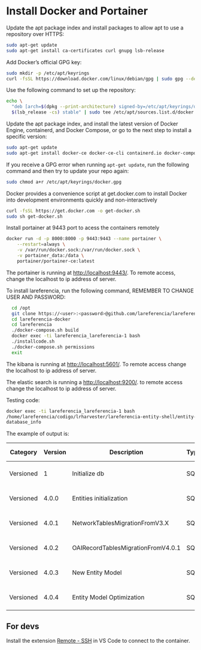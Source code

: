 # Install Docker and Portainer

Update the apt package index and install packages to allow apt to use a repository over HTTPS:

```bash
sudo apt-get update
sudo apt-get install ca-certificates curl gnupg lsb-release
```

Add Docker’s official GPG key:

```bash
sudo mkdir -p /etc/apt/keyrings
curl -fsSL https://download.docker.com/linux/debian/gpg | sudo gpg --dearmor -o /etc/apt/keyrings/docker.gpg
```

Use the following command to set up the repository:

```bash
echo \
  "deb [arch=$(dpkg --print-architecture) signed-by=/etc/apt/keyrings/docker.gpg] https://download.docker.com/linux/debian \
  $(lsb_release -cs) stable" | sudo tee /etc/apt/sources.list.d/docker.list > /dev/null
```

Update the apt package index, and install the latest version of Docker Engine, containerd, and Docker Compose, or go to the next step to install a specific version:

```bash
sudo apt-get update
sudo apt-get install docker-ce docker-ce-cli containerd.io docker-compose-plugin
```

If you receive a GPG error when running `apt-get update`, run the following command and then try to update your repo again:

```bash
sudo chmod a+r /etc/apt/keyrings/docker.gpg
```

Docker provides a convenience script at get.docker.com to install Docker into development environments quickly and non-interactively

```bash
curl -fsSL https://get.docker.com -o get-docker.sh
sudo sh get-docker.sh
```

Install portainer at 9443 port to acess the containers remotely

```bash
docker run -d -p 8000:8000 -p 9443:9443 --name portainer \
    --restart=always \
    -v /var/run/docker.sock:/var/run/docker.sock \
    -v portainer_data:/data \
    portainer/portainer-ce:latest
```

The portainer is running at <http://localhost:9443/>. To remote access, change the localhost to ip address of server.

To install lareferencia, run the following command, REMEMBER TO CHANGE USER AND PASSWORD:

```bash
  cd /opt
  git clone https://<user>:<password>@github.com/lareferencia/lareferencia-docker.git
  cd lareferencia-docker
  cd lareferencia
  ./docker-compose.sh build
  docker exec -ti lareferencia_lareferencia-1 bash
  ./installcode.sh
  ./docker-compose.sh permissions
  exit
```

The kibana is running at <http://localhost:5601/>. To remote access change the localhost to ip address of server.

The elastic search is running a <http://localhost:9200/>. to remote access change the localhost to ip address of server.

Testing code:

```bash
docker exec -ti lareferencia_lareferencia-1 bash
/home/lareferencia/codigo/lrharvester/lareferencia-entity-shell/entity-shell.jar
database_info
```

The example of output is:

| Category  | Version | Description                        | Type | Installed On        | State   |
|-----------|---------|------------------------------------|------|---------------------|---------|
| Versioned | 1       | Initialize db                      | SQL  | 2022-07-28 14:47:24 | Success |
| Versioned | 4.0.0   | Entities initialization            | SQL  | 2022-07-28 14:47:25 | Success |
| Versioned | 4.0.1   | NetworkTablesMigrationFromV3.X     | SQL  | 2022-07-28 14:47:26 | Success |
| Versioned | 4.0.2   | OAIRecordTablesMigrationFromV4.0.1 | SQL  | 2022-07-28 14:47:26 | Success |
| Versioned | 4.0.3   | New Entity Model                   | SQL  | 2022-07-28 14:47:26 | Success |
| Versioned | 4.0.4   | Entity Model Optimization          | SQL  | 2022-07-28 14:47:26 | Success |

## For devs

Install the extension [Remote - SSH](https://marketplace.visualstudio.com/items?itemName=ms-vscode-remote.remote-ssh) in VS Code to connect to the container.
